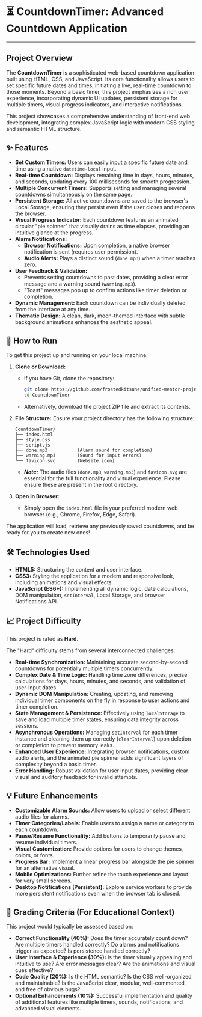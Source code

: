 # ⏳ CountdownTimer: Advanced Countdown Application

---

## Project Overview

The **CountdownTimer** is a sophisticated web-based countdown application built using HTML, CSS, and JavaScript. Its core functionality allows users to set specific future dates and times, initiating a live, real-time countdown to those moments. Beyond a basic timer, this project emphasizes a rich user experience, incorporating dynamic UI updates, persistent storage for multiple timers, visual progress indicators, and interactive notifications.

This project showcases a comprehensive understanding of front-end web development, integrating complex JavaScript logic with modern CSS styling and semantic HTML structure.

## ✨ Features

* **Set Custom Timers:** Users can easily input a specific future date and time using a native `datetime-local` input.
* **Real-time Countdown:** Displays remaining time in days, hours, minutes, and seconds, updating every 100 milliseconds for smooth progression.
* **Multiple Concurrent Timers:** Supports setting and managing several countdowns simultaneously on the same page.
* **Persistent Storage:** All active countdowns are saved to the browser's Local Storage, ensuring they persist even if the user closes and reopens the browser.
* **Visual Progress Indicator:** Each countdown features an animated circular "pie spinner" that visually drains as time elapses, providing an intuitive glance at the progress.
* **Alarm Notifications:**
    * **Browser Notifications:** Upon completion, a native browser notification is sent (requires user permission).
    * **Audio Alerts:** Plays a distinct sound (`done.mp3`) when a timer reaches zero.
* **User Feedback & Validation:**
    * Prevents setting countdowns to past dates, providing a clear error message and a warning sound (`warning.mp3`).
    * "Toast" messages pop up to confirm actions like timer deletion or completion.
* **Dynamic Management:** Each countdown can be individually deleted from the interface at any time.
* **Thematic Design:** A clean, dark, moon-themed interface with subtle background animations enhances the aesthetic appeal.

## 🚀 How to Run

To get this project up and running on your local machine:

1.  **Clone or Download:**
    * If you have Git, clone the repository:
        ```bash
        git clone https://github.com/frostedkitsune/unified-mentor-projects
        cd CountdownTimer
        ```
    * Alternatively, download the project ZIP file and extract its contents.

2.  **File Structure:** Ensure your project directory has the following structure:

    ```
    CountdownTimer/
    ├── index.html
    ├── style.css
    ├── script.js
    ├── done.mp3           (Alarm sound for completion)
    ├── warning.mp3        (Sound for input errors)
    └── favicon.svg        (Website icon)
    ```
    * ***Note:*** The audio files (`done.mp3`, `warning.mp3`) and `favicon.svg` are essential for the full functionality and visual experience. Please ensure these are present in the root directory.

3.  **Open in Browser:**
    * Simply open the `index.html` file in your preferred modern web browser (e.g., Chrome, Firefox, Edge, Safari).

The application will load, retrieve any previously saved countdowns, and be ready for you to create new ones!

## 🛠️ Technologies Used

* **HTML5:** Structuring the content and user interface.
* **CSS3:** Styling the application for a modern and responsive look, including animations and visual effects.
* **JavaScript (ES6+):** Implementing all dynamic logic, date calculations, DOM manipulation, `setInterval`, Local Storage, and browser Notifications API.

## 📈 Project Difficulty

This project is rated as **Hard**.

The "Hard" difficulty stems from several interconnected challenges:

* **Real-time Synchronization:** Maintaining accurate second-by-second countdowns for potentially multiple timers concurrently.
* **Complex Date & Time Logic:** Handling time zone differences, precise calculations for days, hours, minutes, and seconds, and validation of user-input dates.
* **Dynamic DOM Manipulation:** Creating, updating, and removing individual timer components on the fly in response to user actions and timer completion.
* **State Management & Persistence:** Effectively using `localStorage` to save and load multiple timer states, ensuring data integrity across sessions.
* **Asynchronous Operations:** Managing `setInterval` for each timer instance and cleaning them up correctly (`clearInterval`) upon deletion or completion to prevent memory leaks.
* **Enhanced User Experience:** Integrating browser notifications, custom audio alerts, and the animated pie spinner adds significant layers of complexity beyond a basic timer.
* **Error Handling:** Robust validation for user input dates, providing clear visual and auditory feedback for invalid attempts.

## 💡 Future Enhancements

* **Customizable Alarm Sounds:** Allow users to upload or select different audio files for alarms.
* **Timer Categories/Labels:** Enable users to assign a name or category to each countdown.
* **Pause/Resume Functionality:** Add buttons to temporarily pause and resume individual timers.
* **Visual Customization:** Provide options for users to change themes, colors, or fonts.
* **Progress Bar:** Implement a linear progress bar alongside the pie spinner for an alternative visual.
* **Mobile Optimizations:** Further refine the touch experience and layout for very small screens.
* **Desktop Notifications (Persistent):** Explore service workers to provide more persistent notifications even when the browser tab is closed.

## 📝 Grading Criteria (For Educational Context)

This project would typically be assessed based on:

* **Correct Functionality (40%):** Does the timer accurately count down? Are multiple timers handled correctly? Do alarms and notifications trigger as expected? Is persistence handled correctly?
* **User Interface & Experience (30%):** Is the timer visually appealing and intuitive to use? Are error messages clear? Are the animations and visual cues effective?
* **Code Quality (20%):** Is the HTML semantic? Is the CSS well-organized and maintainable? Is the JavaScript clear, modular, well-commented, and free of obvious bugs?
* **Optional Enhancements (10%):** Successful implementation and quality of additional features like multiple timers, sounds, notifications, and advanced visual elements.

